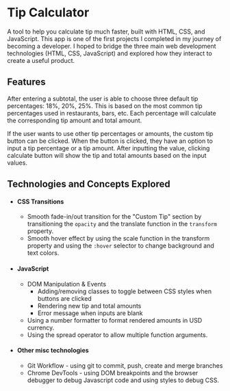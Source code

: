 # Tip Calculator
A tool to help you calculate tip much faster, built with HTML, CSS, and JavaScript. This app is one of the first projects I completed in my journey of becoming a developer. I hoped to bridge the three main web development technologies (HTML, CSS, JavaScript) and explored how they interact to create a useful product.

## Features
After entering a subtotal, the user is able to choose three default tip percentages: 18%, 20%, 25%. This is based on the most common tip percentages used in restaurants, bars, etc. Each percentage will calculate the corresponding tip amount and total amount. 

If the user wants to use other tip percentages or amounts, the custom tip button can be clicked. When the button is clicked, they have an option to input a tip percentage or a tip amount. After inputting the value, clicking calculate button will show the tip and total amounts based on the input values.

## Technologies and Concepts Explored
* #### CSS Transitions 
  * Smooth fade-in/out transition for the "Custom Tip" section by transitioning the ```opacity``` and the translate function in the ```transform``` property.
  * Smooth hover effect by using the scale function in the transform property and using the ```:hover``` selector to change background and text colors.

* #### JavaScript
  * DOM Manipulation & Events
    * Adding/removing classes to toggle between CSS styles when buttons are clicked
    * Rendering new tip and total amounts
    * Error message when inputs are blank
  * Using a number formatter to format rendered amounts in USD currency.
  * Using the spread operator to allow multiple function arguments.

* #### Other misc technologies
  * Git Workflow - using git to commit, push, create and merge branches
  * Chrome DevTools - using DOM breakpoints and the browser debugger to debug Javascript code  and using styles to debug CSS.